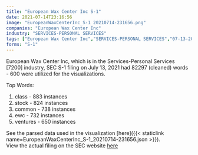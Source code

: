 ```yaml
---
title: "European Wax Center Inc S-1"
date: 2021-07-14T23:16:56
image: "EuropeanWaxCenterInc_S-1_20210714-231656.png"
companies: "European Wax Center Inc"
industry: "SERVICES-PERSONAL SERVICES"
tags: ["European Wax Center Inc","SERVICES-PERSONAL SERVICES","07-13-2021","S-1"]
forms: "S-1"
---
```

European Wax Center Inc, which is in the Services-Personal Services [7200] industry, SEC S-1 filing on July 13, 2021 had 82297 (cleaned) words - 600 were utilized for the visualizations.

Top Words:
1. class - 883 instances
2. stock - 824 instances
3. common - 738 instances
4. ewc - 732 instances
5. ventures - 650 instances


See the parsed data used in the visualization [here]({{< staticlink name=EuropeanWaxCenterInc_S-1_20210714-231656.json >}}).  
View the actual filing on the SEC website [here](https://www.sec.gov/Archives/edgar/data/1856236/0001104659-21-091732.txt)